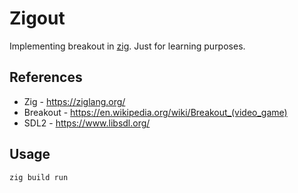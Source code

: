 # Zigout

Implementing breakout in [zig](https://ziglang.org/). Just for learning purposes.

## References

- Zig - https://ziglang.org/
- Breakout - https://en.wikipedia.org/wiki/Breakout_(video_game)
- SDL2 - https://www.libsdl.org/

## Usage

```sh
zig build run
```
